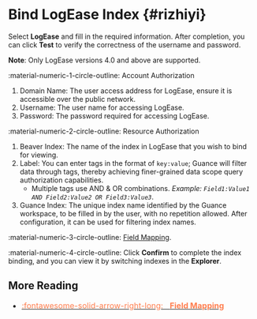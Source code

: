 # Bind LogEase Index {#rizhiyi}

Select **LogEase** and fill in the required information. After completion, you can click **Test** to verify the correctness of the username and password.

**Note**: Only LogEase versions 4.0 and above are supported.

:material-numeric-1-circle-outline: Account Authorization

1. Domain Name: The user access address for LogEase, ensure it is accessible over the public network.
2. Username: The user name for accessing LogEase.
3. Password: The password required for accessing LogEase.

:material-numeric-2-circle-outline: Resource Authorization

1. Beaver Index: The name of the index in LogEase that you wish to bind for viewing.
2. Label: You can enter tags in the format of `key:value`; Guance will filter data through tags, thereby achieving finer-grained data scope query authorization capabilities.
    - Multiple tags use AND & OR combinations. *Example: `Field1:Value1 AND Field2:Value2 OR Field3:Value3`*.
3. Guance Index: The unique index name identified by the Guance workspace, to be filled in by the user, with no repetition allowed. After configuration, it can be used for filtering index names.

:material-numeric-3-circle-outline: [Field Mapping](./index.md#mapping).

:material-numeric-4-circle-outline: Click **Confirm** to complete the index binding, and you can view it by switching indexes in the **Explorer**.

## More Reading

<font size=3>

<div class="grid cards" markdown>

- [<font color="coral"> :fontawesome-solid-arrow-right-long: &nbsp; **Field Mapping**</font>](./index.md#mapping)

</div>

</font>
